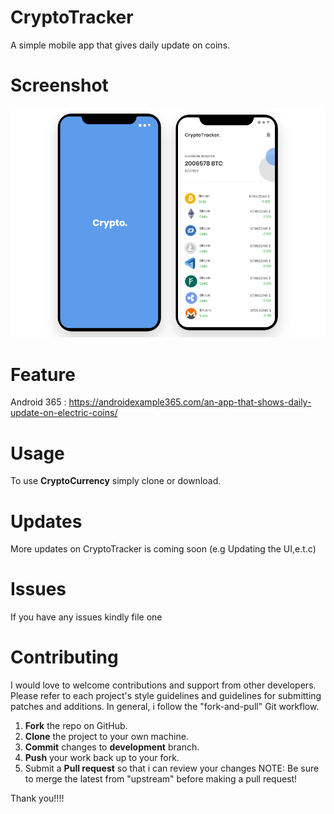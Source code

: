 # CryptoTracker
A simple mobile app that gives daily update on coins.

# Screenshot
![Screenshot](https://github.com/DaveAAA/CryptoTracker/blob/master/images/Screenshots.png)

# Feature
Android 365 : https://androidexample365.com/an-app-that-shows-daily-update-on-electric-coins/

# Usage
 To use **CryptoCurrency** simply clone or download.
 
 # Updates
 More updates on CryptoTracker is coming soon (e.g Updating the UI,e.t.c)
 
 # Issues
 If you have any issues kindly file one
 
 # Contributing
I would love to welcome contributions and support from other developers. Please refer to each project's style guidelines and guidelines for submitting patches and additions. In general, i follow the "fork-and-pull" Git workflow.

1. **Fork** the repo on GitHub.
2. **Clone** the project to your own machine.
3. **Commit** changes to **development** branch.
4. **Push** your work back up to your fork.
5. Submit a **Pull request** so that i can review your changes
NOTE: Be sure to merge the latest from "upstream" before making a pull request!

Thank you!!!!
